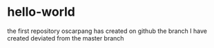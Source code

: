# hello-world
the first repository oscarpang has created on github
the branch I have created deviated from the master branch

